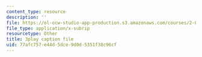 ```yaml
---
content_type: resource
description: ''
file: https://ol-ocw-studio-app-production.s3.amazonaws.com/courses/2-003sc-engineering-dynamics-fall-2011/77afc757e44d5dce9d0d5351f38c96cf_3F4wlYR_3h8.vtt
file_type: application/x-subrip
resourcetype: Other
title: 3play caption file
uid: 77afc757-e44d-5dce-9d0d-5351f38c96cf
---
```

